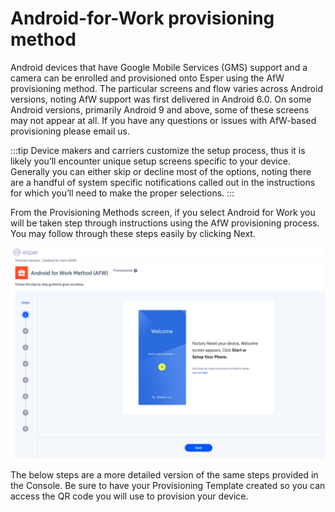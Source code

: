 # Android-for-Work provisioning method

Android devices that have Google Mobile Services (GMS) support and a camera can be enrolled and provisioned onto Esper using the AfW provisioning method. The particular screens and flow varies across Android versions, noting AfW support was first delivered in Android 6.0. On some Android versions, primarily Android 9 and above, some of these screens may not appear at all. If you have any questions or issues with AfW-based provisioning please email us.

:::tip
Device makers and carriers customize the setup process, thus it is likely you’ll encounter unique setup screens specific to your device. Generally you can either skip or decline most of the options, noting there are a handful of system specific notifications called out in the instructions for which you’ll need to make the proper selections.
:::

From the Provisioning Methods screen, if you select Android for Work you will be taken step through instructions using the AfW provisioning process. You may follow through these steps easily by clicking Next.

![factory reset Erase confirm](./images/provisioning_afw.png)

The below steps are a more detailed version of the same steps provided in the Console. Be sure to have your Provisioning Template created so you can access the QR code you will use to provision your device.

<div>
<StepView
    :items="[
        { title: 'Step 1 : Begin by factory resetting your device.', image: '/provisioning-methods/images/provisioning_afw.png' },
        { title: 'Step 2: Once the factory reset is completed, in the first setup screen select START (the button title may be a variation of getting started, setting up your device, or let’s go).', image: '/provisioning-methods/images/provisioning_afw_start.png' },
        { title: 'Step 3 : If your device does not have an active cellular data network connection, you will next need to connect the device to the internet either using the cellular or Wi-Fi.
        If you have a cellular device without a SIM, you may encounter this screen first. Select SKIP if you plan to use Wi-Fi. Otherwise proceed to insert your SIM with cellular data support.
        ', image: '/provisioning-methods/images/afw_network.png' },
        { title: 'Step 4: When presented with the Copy apps & data screen (noting on some devices this may appear after establishing a Wi-Fi connection), select Set up as new (may also be Don’t copy or another variant).', image: '/provisioning-methods/images/afw_copy.png' },
        { title: 'Step 5: If you are using Wi-Fi complete the steps to connect to your desired access point.', image: '/provisioning-methods/images/afw_ssid.png' },
        { title: 'Step 6: You will see a *Checking for updates…* screen that may change to *Just a sec…* and *I or Checking info…* *Please be patient* as the device is prepared for enrollment.', image: '/provisioning-methods/images/afw_checking_updates.png' },
        { title: 'Step 7: It will take a few moments for the *Google Sign in* screen to appear. Once it does, in the Email or phone field enter afw#esper and then select Next. As a certified Google EMM partner, this is a special keyword used by the AfW provisioning process that will then start the process to enroll your device into Esper.', image: '/provisioning-methods/images/provisioning_afw.png' },
    ]"
/>
</div>